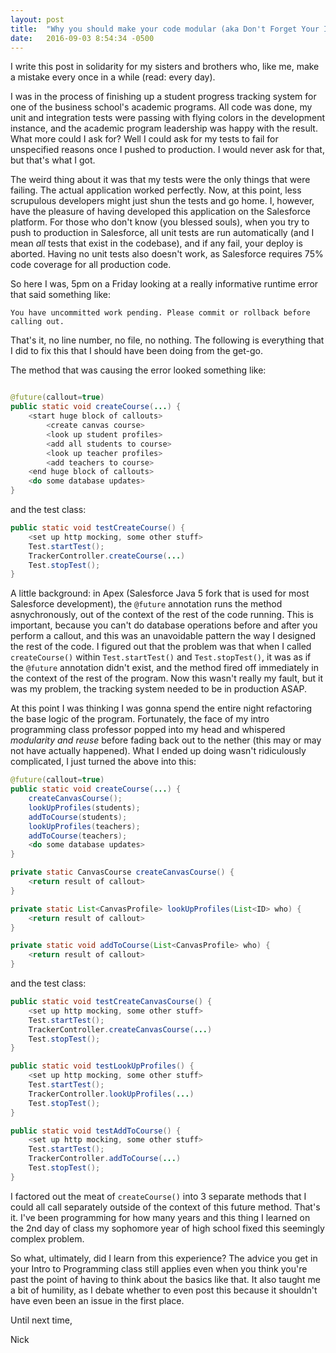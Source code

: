 ```yaml
---
layout: post
title:  "Why you should make your code modular (aka Don't Forget Your Intro to Programming Class)"
date:   2016-09-03 8:54:34 -0500
---
```

I write this post in solidarity for my sisters and brothers who, like me, make a mistake every once in a while (read: every day). 


I was in the process of finishing up a student progress tracking system for one of the business school's academic programs. All code was done, my unit and integration tests were passing with flying colors in the development instance, and the academic program leadership was happy with the result. What more could I ask for? Well I could ask for my tests to fail for unspecified reasons once I pushed to production. I would never ask for that, but that's what I got.


The weird thing about it was that my tests were the only things that were failing. The actual application worked perfectly. Now, at this point, less scrupulous developers might just shun the tests and go home. I, however, have the pleasure of having developed this application on the Salesforce platform. For those who don't know (you blessed souls), when you try to push to production in Salesforce, all unit tests are run automatically (and I mean _all_ tests that exist in the codebase), and if any fail, your deploy is aborted. Having no unit tests also doesn't work, as Salesforce requires 75% code coverage for all production code.


So here I was, 5pm on a Friday looking at a really informative runtime error that said something like:


`You have uncommitted work pending. Please commit or rollback before calling out.`


That's it, no line number, no file, no nothing. The following is everything that I did to fix this that I should have been doing from the get-go.


The method that was causing the error looked something like: 


```java

@future(callout=true)
public static void createCourse(...) {
    <start huge block of callouts>
        <create canvas course>
        <look up student profiles>
        <add all students to course>
        <look up teacher profiles>
        <add teachers to course>
    <end huge block of callouts>
    <do some database updates>
}

```


and the test class:


```java
public static void testCreateCourse() {
    <set up http mocking, some other stuff>
    Test.startTest();
    TrackerController.createCourse(...)
    Test.stopTest();
}
```


A little background: in Apex (Salesforce Java 5 fork that is used for most Salesforce development), the `@future` annotation runs the method asnychronously, out of the context of the rest of the code running. This is important, because you can't do database operations before and after you perform a callout, and this was an unavoidable pattern the way I designed the rest of the code. I figured out that the problem was that when I called `createCourse()` within `Test.startTest()` and `Test.stopTest()`, it was as if the `@future` annotation didn't exist, and the method fired off immediately in the context of the rest of the program. Now this wasn't really my fault, but it was my problem, the tracking system needed to be in production ASAP.


At this point I was thinking I was gonna spend the entire night refactoring the base logic of the program. Fortunately, the face of my intro programming class professor popped into my head and whispered _modularity and reuse_ before fading back out to the nether (this may or may not have actually happened). What I ended up doing wasn't ridiculously complicated, I just turned the above into this:


```java
@future(callout=true)
public static void createCourse(...) {
    createCanvasCourse();
    lookUpProfiles(students);
    addToCourse(students);
    lookUpProfiles(teachers);
    addToCourse(teachers);
    <do some database updates>
}

private static CanvasCourse createCanvasCourse() {
    <return result of callout>
}

private static List<CanvasProfile> lookUpProfiles(List<ID> who) {
    <return result of callout>
}

private static void addToCourse(List<CanvasProfile> who) {
    <return result of callout>
}
```

and the test class:


```java
public static void testCreateCanvasCourse() {
    <set up http mocking, some other stuff>
    Test.startTest();
    TrackerController.createCanvasCourse(...)
    Test.stopTest();
}

public static void testLookUpProfiles() {
    <set up http mocking, some other stuff>
    Test.startTest();
    TrackerController.lookUpProfiles(...)
    Test.stopTest();
}

public static void testAddToCourse() {
    <set up http mocking, some other stuff>
    Test.startTest();
    TrackerController.addToCourse(...)
    Test.stopTest();
}
```

I factored out the meat of `createCourse()` into 3 separate methods that I could all call separately outside of the context of this future method. That's it. I've been programming for how many years and this thing I learned on the 2nd day of class my sophomore year of high school fixed this seemingly complex problem.


So what, ultimately, did I learn from this experience? The advice you get in your Intro to Programming class still applies even when you think you're past the point of having to think about the basics like that. It also taught me a bit of humility, as I debate whether to even post this because it shouldn't have even been an issue in the first place. 


Until next time,


Nick

